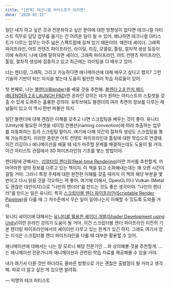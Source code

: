 ```yaml
---
title: "[번역] 테크니컬 아티스트가 되려면"
date: "2020-02-15"
---
```


[블렌더(Blender)]: https://www.blender.org/
[블렌더 2.8 런치 패드(BLENDER 2.8 LAUNCH PAD)]: https://academy.cgboost.com/p/blender-2-8-launch-pad?affcode=206256_rghwbwlz
[리얼타임 렌더링(Real-time Rendering)]: https://www.amazon.de/Real-Time-Rendering-Fourth-Tomas-Akenine-M%C3%B6ller/dp/1138627003
[스크립터블 렌더 파이프라인(Scriptable Render Pipeline)]: https://docs.unity3d.com/Manual/ScriptableRenderPipeline.html
[유니티를 활용한 셰이더 개발(Shader Development using Unity)]: https://shaderdev.com/

일단 네가 하고 싶은 것과 전문화하고 싶은 분야에 대한 방향성이 없다면 테크니컬 아티스트 직무로 담당 업무를 옮기는 건 어려운 일이 될 수 있어. 왜냐하면 테크니컬 아티스트가 다루는 업무는 아주 넓은 스펙트럼에 걸쳐 있기 때문이야. 예컨대 셰이더, 그래픽 파이프라인, 아트 컨텐츠 파이프라인, 라이팅, 리깅, 모델링, 툴링, 절차적 생성 등등이 이에 속하지. 나에 대해 말하자면 셰이더, 그래픽 파이프라인, 아트 컨텐츠 파이프라인, 툴링, 절차적 생성에 집중하고 있고 최근에는 라이팅을 더 배우고 있어.

너는 렌더링, 그래픽, 그리고 가능하다면 애니메이션에 대해 배우고 싶다고 했지? 그런 기술의 기반이 되는 지식을 쌓는데 도움이 될만한 여러 학습 자료들이 있어.

첫 번째로, 나는 [블렌더(Blender)]를 배울 것을 추천해. [블렌더 2.8 런치 패드(BLENDER 2.8 LAUNCH PAD)]란 온라인 강의는 네가 원하는 아티스트의 스킬셋을 갖출 수 있게 도와주는 훌륭한 강의야. 유투브에도 블렌더의 여러 측면의 정보를 다루는 채널들이 있고 이 역시 한번 파볼만 하지.

일단 블렌더에 대해 괜찮은 이해를 갖추고 나면 스크립팅을 배우는 것이 좋아. 유니티(Unity)에 필요한 어셋을 네이밍 컨벤션(naming convention)에 따라 추출하는 업무를 자동화하는 등의 스크립팅 말이지. 여기에 더해 약간의 절차적 생성도 스크립팅을 통해 가능하겠지. 이러한 훈련은 아트 컨텐트 파이프라인과 툴링에 대한 학습으로 연결돼. 이건 리깅이나 애니메이션을 배울 때 네가 마주할 문제를 해결하는데도 도움이 될 거야. 이건 아티스트 관점에서 3D 파이프라인의 기초를 쌓는 방법이야.

렌더링에 관해서는, [리얼타임 렌더링(Real-time Rendering)]이란 저서를 추천할게. 어마어마한 양의 정보를 다루고 있는 책이지. 이 책을 읽고 소화해내는데는 꽤 오랜 시간이 걸릴 거야. 그러니 특정 주제에 대한 완전한 이해를 갖출 때까지 이 책의 해당 부분을 몇 번이고 다시 읽을 것을 각오하는 게 좋아. 여기에 더해서, OpenGL이나 Vulkan (Metal도 괜찮은 대안이지)으로 "나만의 렌더러"를 만드는 것도 좋은 생각이야. "나만의 렌더러"를 만드는 일은 유니티, 특히 [스크립터블 렌더 파이프라인(Scriptable Render Pipeline)]을 다룰 때 그 저수준에서 무슨 일이 일어나는지 이해할 수 있도록 도와줄 거야.

유니티 셰이더에 대해서는 [유니티를 활용한 셰이더 개발(Shader Development using Unity)]이란 온라인 강의가 도움이 될 거야. 이건 스크립터블 렌더 파이프라인 이전의 기본 렌더링 파이프라인에서의 셰이더만 다루고 있는 한계가 있긴 하지. 그래도 여기서 얻는 지식은 스크립터블 렌더 파이프라인을 다룰 때 대부분 활용할 수 있어.

애니메이션에 대해서는 나는 잘 모르니 해당 전문가인 …와 상의해볼 것을 추천할게. …는 애니메이션 전문가니까 애니메이션과 관련된 학습 자료를 제공해줄 수 있을 거야.

내가 여기서 다룬 것만 하더라도 올바른 방향으로 가는 괜찮은 출발점이 될 거라고 생각해. 따로 더 알고 싶은 게 있으면 알려줘.

— 익명의 테크 아티스트